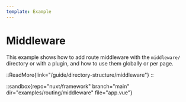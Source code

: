 ```yaml
---
template: Example
---
```


# Middleware

This example shows how to add route middleware with the `middleware/` directory or with a plugin, and how to use them globally or per page.

::ReadMore{link="/guide/directory-structure/middleware"}
::

::sandbox{repo="nuxt/framework" branch="main" dir="examples/routing/middleware" file="app.vue"}
